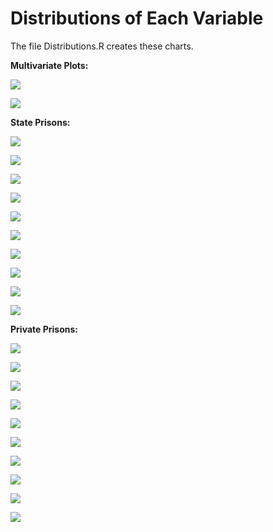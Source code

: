 # Distributions of Each Variable


The file Distributions.R creates these charts.

**Multivariate Plots:**

![](images/Annual_Per_Capita_Direct_vs_ADP.png)

![](images/Annual_Per_Capita_Indirect_vs_ADP.png)

**State Prisons:**

![](images/Unit_Direct_Distribution.png)

![](images/Total_Indirect_Distribution.png)

![](images/Total_Expense_Distribution.png)

![](images/Total_Direct_Distribution.png)

![](images/Daily_Per_Capita_Cost_Distribution.png)

![](images/Complex_Direct_Distribution.png)

![](images/Annual_Per_Capita_Cost_Total_Distribution.png)

![](images/Annual_Per_Capita_Cost_Indirect_Distribution.png)

![](images/Annual_Per_Capita_Cost_Direct_Distribution.png)

![](images/ADP_Distribution.png)

**Private Prisons:**

![](images/Private_Prisons_Daily_Per_Capita_Cost_Distribution.png)

![](images/Private_Prison_Unit_Direct_Distribution.png)

![](images/Private_Prison_Total_Indirect_Distribution.png)

![](images/Private_Prison_Total_Expense_Distribution.png)

![](images/Private_Prison_Total_Direct_Distribution.png)

![](images/Private_Prison_Complex_Direct_Distribution.png)

![](images/Private_Prison_Annual_Per_Capita_Cost_Total_Distribution.png)

![](images/Private_Prison_Annual_Per_Capita_Cost_Indirect_Distribution.png)

![](images/Private_Prison_Annual_Per_Capita_Cost_Direct_Distribution.png)

![](images/Private_Prison_ADP_Distribution.png)
